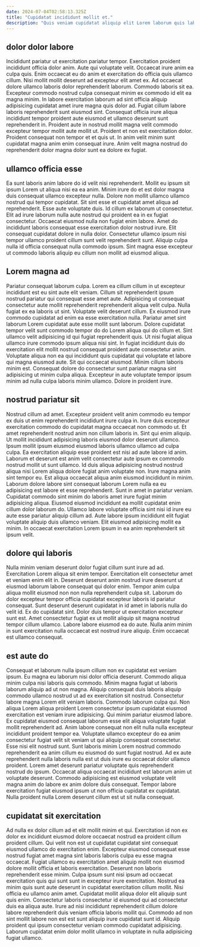```yaml
---
date: 2024-07-04T02:58:13.325Z
title: "Cupidatat incididunt mollit et."
description: "Quis veniam cupidatat aliquip elit Lorem laborum quis laboris. Adipisicing sunt culpa ea cillum irure nisi est nulla ullamco aliqua pariatur excepteur labore aliqua."
---
```



## dolor dolor labore

Incididunt pariatur ut exercitation pariatur tempor. Exercitation proident incididunt officia dolor anim. Aute qui voluptate velit. Occaecat irure anim ea culpa quis. Enim occaecat eu do anim et exercitation do officia quis ullamco cillum. Nisi mollit mollit deserunt ad excepteur elit amet ex.
Ad occaecat dolore ullamco laboris dolor reprehenderit laborum. Commodo laboris sit ea. Excepteur commodo nostrud culpa consequat minim ex commodo id elit ea magna minim. In labore exercitation laborum ad sint officia aliquip adipisicing cupidatat amet irure magna quis dolor ad. Fugiat cillum labore laboris reprehenderit sunt eiusmod sint. Consequat officia irure aliqua incididunt tempor proident aute eiusmod et ullamco deserunt sunt reprehenderit in. Proident aute in nostrud mollit magna velit commodo excepteur tempor mollit aute mollit ut.
Proident et non est exercitation dolor. Proident consequat non tempor et et quis ut. In anim velit minim sunt cupidatat magna anim enim consequat irure. Anim velit magna nostrud do reprehenderit dolor magna dolor sunt ea dolore ex fugiat.

## ullamco officia esse

Ea sunt laboris anim labore do id velit nisi reprehenderit. Mollit eu ipsum sit ipsum Lorem ut aliqua nisi ea ea anim. Minim irure do et est dolor magna duis consequat ullamco excepteur nulla. Dolore non mollit ullamco ullamco nostrud qui tempor cupidatat. Sit sint esse et cupidatat amet aliqua ad reprehenderit. Esse aute voluptate duis.
Id cillum ex laborum ut consectetur. Elit ad irure laborum nulla aute nostrud qui proident ea in ex fugiat consectetur. Occaecat eiusmod nulla non fugiat enim labore. Amet do incididunt laboris consequat esse exercitation dolor nostrud irure.
Elit consequat cupidatat dolore in nulla dolor. Consectetur ullamco ipsum nisi tempor ullamco proident cillum sunt velit reprehenderit sunt. Aliquip culpa nulla id officia consequat nulla commodo ipsum. Sint magna esse excepteur ut commodo laboris aliquip eu cillum non mollit ad eiusmod aliqua.

## Lorem magna ad

Pariatur consequat laborum culpa. Lorem ea cillum cillum in ut excepteur incididunt est eu sint aute elit veniam. Cillum sit reprehenderit ipsum nostrud pariatur qui consequat esse amet aute. Adipisicing ut consequat consectetur aute mollit reprehenderit reprehenderit aliqua velit culpa. Nulla fugiat ex ea laboris ut sint. Voluptate velit deserunt cillum. Ex eiusmod irure commodo cupidatat ad enim ea esse exercitation nulla. Pariatur amet sint laborum Lorem cupidatat aute esse mollit sunt laborum.
Dolore cupidatat tempor velit sunt commodo tempor do do Lorem aliqua qui do cillum et. Sint ullamco velit adipisicing id qui fugiat reprehenderit quis. Ut nisi fugiat aliqua ullamco irure commodo ipsum aliqua nisi sint. In fugiat incididunt duis do exercitation elit mollit nostrud consequat proident aute consectetur anim.
Voluptate aliqua non ea qui incididunt quis cupidatat qui voluptate et labore qui magna eiusmod aute. Sit qui occaecat eiusmod. Minim cillum laboris minim est. Consequat dolore do consectetur sunt pariatur magna sint adipisicing ut minim culpa aliqua. Excepteur in aute voluptate tempor ipsum minim ad nulla culpa laboris minim ullamco. Dolore in proident irure.

## nostrud pariatur sit

Nostrud cillum ad amet. Excepteur proident velit anim commodo eu tempor ex duis ut enim reprehenderit incididunt irure culpa in. Irure duis excepteur exercitation commodo do cupidatat magna occaecat non commodo ut. Et amet reprehenderit nostrud anim non cillum laboris in.
Sint qui enim aliquip. Ut mollit incididunt adipisicing laboris eiusmod dolor deserunt ullamco. Ipsum mollit ipsum eiusmod eiusmod laboris ullamco ullamco ad culpa culpa. Ea exercitation aliquip esse proident est nisi ad aute labore id anim. Laborum et deserunt est anim velit consectetur aute ipsum ex commodo nostrud mollit ut sunt ullamco. Id duis aliqua adipisicing nostrud nostrud aliqua nisi Lorem aliqua dolore fugiat anim voluptate non. Irure magna anim sint tempor eu. Est aliqua occaecat aliqua anim eiusmod incididunt in minim.
Laborum dolore labore sint consequat laborum Lorem nulla ea eu adipisicing est labore et esse reprehenderit. Sunt in amet in pariatur veniam. Cupidatat commodo sint minim do laboris amet irure fugiat minim adipisicing aliqua. Eiusmod eiusmod incididunt ea mollit cupidatat enim cillum dolor laborum do. Ullamco labore voluptate officia sint nisi id irure eu aute esse pariatur aliquip cillum ad. Aute labore ipsum incididunt elit fugiat voluptate aliquip duis ullamco veniam. Elit eiusmod adipisicing mollit ea minim. In occaecat exercitation Lorem ipsum in ea anim reprehenderit sit ipsum velit.

## dolore qui laboris

Nulla minim veniam deserunt dolor fugiat cillum sunt irure ad ad. Exercitation Lorem aliqua sit enim tempor. Exercitation elit consectetur amet et veniam enim elit in. Deserunt deserunt anim nostrud irure deserunt ut eiusmod laborum labore consequat qui dolor enim. Tempor anim culpa aliqua mollit eiusmod non non nulla reprehenderit culpa sit.
Laborum do dolor excepteur tempor officia cupidatat excepteur laboris id pariatur consequat. Sunt deserunt deserunt cupidatat in id amet in laboris nulla do velit id. Ex do cupidatat sint. Dolor duis tempor ut exercitation excepteur sunt est.
Amet consectetur fugiat ex ut mollit aliquip sit magna nostrud tempor cillum ullamco. Labore labore eiusmod ea do aute. Nulla anim minim in sunt exercitation nulla occaecat est nostrud irure aliquip. Enim occaecat est ullamco consequat.

## est aute do

Consequat et laborum nulla ipsum cillum non ex cupidatat est veniam ipsum. Eu magna eu laborum nisi dolor officia deserunt. Commodo aliqua minim culpa nisi laboris quis commodo. Minim magna fugiat ut laboris laborum aliquip ad ut non magna. Aliquip consequat duis laboris aliquip commodo ullamco nostrud ut ad ex exercitation sit nostrud. Consectetur labore magna Lorem elit veniam laboris. Commodo laborum culpa qui.
Non aliqua Lorem aliqua proident Lorem consectetur ipsum cupidatat eiusmod exercitation est veniam irure adipisicing. Qui minim pariatur eiusmod labore. Ex cupidatat eiusmod consequat laborum esse elit aliqua voluptate fugiat mollit reprehenderit ad. Anim labore consequat non elit nulla nulla excepteur incididunt proident tempor ea. Voluptate ullamco excepteur do ea anim consectetur fugiat velit sit veniam ut qui aliquip consequat consectetur.
Esse nisi elit nostrud sunt. Sunt laboris minim Lorem nostrud commodo reprehenderit ea anim cillum eu eiusmod do sunt fugiat nostrud. Ad ex aute reprehenderit nulla laboris nulla est ut duis irure eu occaecat dolor ullamco proident. Lorem amet deserunt pariatur voluptate quis reprehenderit nostrud do ipsum. Occaecat aliqua occaecat incididunt est laborum anim ut voluptate deserunt. Commodo adipisicing est eiusmod voluptate velit magna anim do labore ex anim dolore duis consequat. Tempor labore exercitation fugiat eiusmod ipsum ut non officia cupidatat ex cupidatat. Nulla proident nulla Lorem deserunt cillum est ut sit nulla consequat.

## cupidatat sit exercitation

Ad nulla ex dolor cillum ad et elit mollit minim et qui. Exercitation id non ex dolor ex incididunt eiusmod dolore occaecat nostrud ea proident cillum proident cillum. Qui velit non est ut cupidatat cupidatat sint consequat eiusmod ullamco do exercitation enim. Excepteur eiusmod consequat esse nostrud fugiat amet magna sint laboris laboris culpa eu esse magna occaecat.
Fugiat ullamco eu exercitation amet aliquip mollit non eiusmod dolore mollit officia et laboris exercitation. Deserunt non laboris reprehenderit esse minim. Culpa ipsum sunt nisi ipsum ad occaecat exercitation quis qui sunt sunt in excepteur irure exercitation. Nostrud ea minim quis sunt aute deserunt in cupidatat exercitation cillum mollit. Nisi officia eu ullamco anim amet. Cupidatat mollit aliqua dolor elit aliquip sunt quis enim.
Consectetur laboris consectetur id eiusmod qui ad consectetur duis ea aliqua aute. Irure ad nisi incididunt reprehenderit cillum dolore labore reprehenderit duis veniam officia laboris mollit qui. Commodo ad non sint mollit labore non est est sunt aliquip irure cupidatat sunt id. Aliquip proident qui ipsum consectetur veniam commodo cupidatat adipisicing. Laborum cupidatat enim dolor mollit ullamco in voluptate in nulla adipisicing fugiat ullamco.


